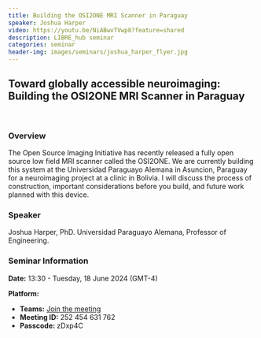 ```yaml
---
title: Building the OSI2ONE MRI Scanner in Paraguay
speaker: Joshua Harper
video: https://youtu.be/NiABwvTVwp8?feature=shared
description: LIBRE_hub seminar
categories: seminar
header-img: images/seminars/joshua_harper_flyer.jpg
---
```


## Toward globally accessible neuroimaging: Building the OSI2ONE MRI Scanner in Paraguay

<br>

### Overview
The Open Source Imaging Initiative has recently released a fully open source low field MRI scanner called the OSI2ONE. We are currently building this system at the Universidad Paraguayo Alemana in Asuncion, Paraguay for a neuroimaging project at a clinic in Bolivia. I will discuss the process of construction, important considerations before you build, and future work planned with this device.

### Speaker
Joshua Harper, PhD. Universidad Paraguayo Alemana, Professor of Engineering.

### Seminar Information

**Date:** 13:30 - Tuesday, 18 June 2024 (GMT-4)

**Platform:**
- **Teams:** [Join the meeting](https://teams.microsoft.com/l/meetup-join/19%3ameeting_ZDE5YzA2ZjgtNzYyYi00NTg4LThkYWMtNGZiNTEyMTFmYjcy%40thread.v2/0?context=%7b%22Tid%22%3a%225ff5d9fa-f83f-4ac1-a4d2-eb48ea0a00d2%22%2c%22Oid%22%3a%22b066b156-36d2-4bf1-8723-85ab0bba4b91%22%7d)
- **Meeting ID:** 252 454 631 762
- **Passcode:** zDxp4C